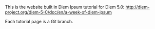 This is the website built in Diem Ipsum tutorial for Diem 5.0: http://diem-project.org/diem-5-0/doc/en/a-week-of-diem-ipsum

Each tutorial page is a Git branch.